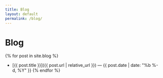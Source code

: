 ```yaml
---
title: Blog
layout: default
permalink: /blog/
---
```


# Blog

{% for post in site.blog %}
- [{{ post.title }}]({{ post.url | relative_url }}) — {{ post.date | date: "%b %-d, %Y" }}
{% endfor %}
